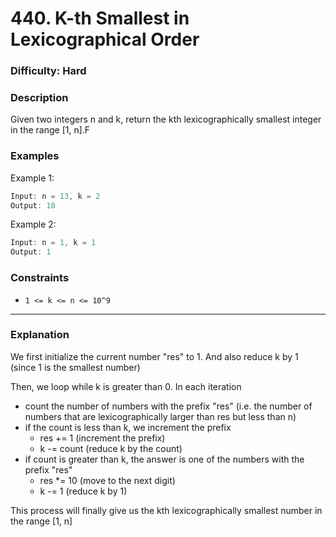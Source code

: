 # 440. K-th Smallest in Lexicographical Order

### Difficulty: Hard

### Description

Given two integers n and k, return the kth lexicographically smallest integer in the range [1, n].F

### Examples

Example 1:

```rs
Input: n = 13, k = 2
Output: 10
```

Example 2:

```rs
Input: n = 1, k = 1
Output: 1
```

### Constraints

- `1 <= k <= n <= 10^9`

---

### Explanation

We first initialize the current number "res" to 1.
And also reduce k by 1 (since 1 is the smallest number)

Then, we loop while k is greater than 0.
In each iteration
- count the number of numbers with the prefix "res" (i.e. the number of numbers that are lexicographically larger than res but less than n)
- if the count is less than k, we increment the prefix
  - res += 1 (increment the prefix)
  - k -= count (reduce k by the count)
- if count is greater than k, the answer is one of the numbers with the prefix "res"
  - res *= 10 (move to the next digit)
  - k -= 1 (reduce k by 1)

This process will finally give us the kth lexicographically smallest number in the range [1, n]
